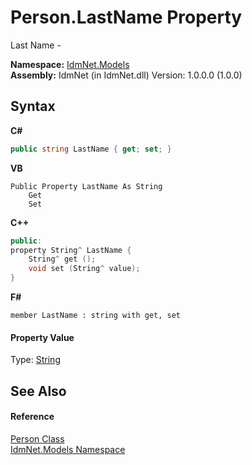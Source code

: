 # Person.LastName Property 
 

Last Name -

**Namespace:**&nbsp;<a href="N_IdmNet_Models">IdmNet.Models</a><br />**Assembly:**&nbsp;IdmNet (in IdmNet.dll) Version: 1.0.0.0 (1.0.0)

## Syntax

**C#**<br />
``` C#
public string LastName { get; set; }
```

**VB**<br />
``` VB
Public Property LastName As String
	Get
	Set
```

**C++**<br />
``` C++
public:
property String^ LastName {
	String^ get ();
	void set (String^ value);
}
```

**F#**<br />
``` F#
member LastName : string with get, set

```


#### Property Value
Type: <a href="http://msdn2.microsoft.com/en-us/library/s1wwdcbf" target="_blank">String</a>

## See Also


#### Reference
<a href="T_IdmNet_Models_Person">Person Class</a><br /><a href="N_IdmNet_Models">IdmNet.Models Namespace</a><br />